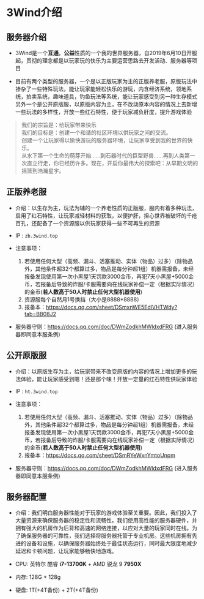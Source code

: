 # 3Wind介绍

## 服务器介绍

- 3Wind是一个**互通**，**公益**性质的一个我的世界服务器，自2019年6月10日开服起，贯彻的理念都是以玩家玩的快乐为主要运营思路去开发活动、服务器等项目

- 目前有两个类型的服务器，一个是以正版玩家为主的正版养老服，原版玩法中掺杂了一些特殊玩法，能让玩家能轻松快乐的游玩，内含经济系统，领地系统，拍卖系统，趣味道具，钓鱼玩法等系统，能让玩家感受到另一种生存模式  
    另外一个是公开原版服，以原版内容为主，在不改动原本内容的情况上去新增一些玩法的多样性，开放一些红石特性，便于玩家减负肝度，提升游戏体验

> 我们的宗旨是：给玩家带来快乐  
> 我们的目标是：创建一个和谐的社区环境以供玩家之间的交流。  
    创建一个让玩家得以愉快游玩的服务器环境，让玩家享受到我的世界的快乐。  
    从水下第一个生命的萌芽开始……到石器时代的巨型野兽……再到人类第一次直立行走，你已经历许多。现在，开启你最伟大的探索吧：从早期文明的摇篮到浩瀚星宇。

## 正版养老服

- 介绍：以生存为主，玩法为辅的一个养老性质的正版服，服内有着多种玩法，启用了红石特性，让玩家减轻材料的获取，以便护肝，担心世界被破坏的千疮百孔，还配备了一个资源服以供玩家获得一些不可再生的资源

- IP : `zb.3wind.top`

- 注意事项：
    1. 若使用任何大型（高频、漏斗、活塞推动、实体（物品）过多）（除物品外，其他条件超32个都算过多，物品是每分钟超1组）机器需报备，未经报备发现使用第一次小黑屋1天罚款3000金币，再犯7天小黑屋+5000金币，若报备后导致的炸服/卡服需要向在线玩家补偿一定（根据实际情况）的金币(**若人数高于50人时禁止任何大型机器使用**)
    2. 资源服每个自然月1号换挡（大小是8888*8888）
    3. 报备本：<https://docs.qq.com/sheet/DSmxnWE5EdlVHTWdy?tab=BB08J2>

- 服务器守则：<https://docs.qq.com/doc/DWmZodkhMWldxdFRG> (进入服务器即同意本服条例)

## 公开原版服

- 介绍：以原版生存为主，给玩家带来不改变原版的内容的情况上增加更多的玩法体验，能让玩家感受到嗯！还是那个味！开放一定量的红石特性供玩家体验

- IP : `ht.3wind.top`

- 注意事项：
    1. 若使用任何大型（高频、漏斗、活塞推动、实体（物品）过多）（除物品外，其他条件超32个都算过多，物品是每分钟超1组）机器需报备，未经报备发现使用第一次小黑屋1天罚款3000金币，再犯7天小黑屋+5000金币，若报备后导致的炸服/卡服需要向在线玩家补偿一定（根据实际情况）的金币(**若人数高于50人时禁止任何大型机器使用**)
    2. 报备本：<https://docs.qq.com/sheet/DSmRYeWxnYmtoUnpm>

- 服务器守则：<https://docs.qq.com/doc/DWmZodkhMWldxdFRG> (进入服务器即同意本服条例)

## 服务器配置

- 介绍：我们明白服务器性能对于玩家的游戏体验至关重要。因此，我们投入了大量资源来确保服务器的稳定性和流畅性。我们使用高性能的服务器硬件，并拥有强大的机房作为后背和高速的网络连接，以应对大量的玩家同时在线。为了确保服务器的可靠性，我们选择将服务器托管于专业机房。这些机房拥有先进的设备和设施，以确保服务器始终处于最佳状态运行，同时最大限度地减少延迟和卡顿问题，让玩家能够畅快地游戏。

- CPU: 英特尔 酷睿 **i7-13700K**  + AMD 锐龙 9 **7950X**

- 内存: 128G + 128g

- 硬盘: 1T(+4T备份) + 2T(+4T备份)
